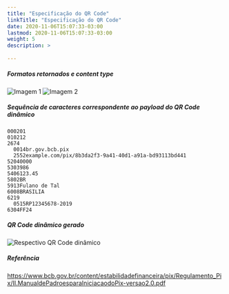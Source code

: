 ```yaml
---
title: "Especificação do QR Code"
linkTitle: "Especificação do QR Code"
date: 2020-11-06T15:07:33-03:00
lastmod: 2020-11-06T15:07:33-03:00
weight: 5
description: >
   
---
```


##### **Formatos retornados e content type**
![Imagem 1](https://user-images.githubusercontent.com/11000135/98400401-b6b24980-2042-11eb-8a59-1c6e56410530.png)
![Imagem 2](https://user-images.githubusercontent.com/11000135/98400393-b31ec280-2042-11eb-9c51-0deb65dcc0a1.png)

##### **Sequência de caracteres correspondente ao payload do QR Code dinâmico**
```text
000201
010212
2674
  0014br.gov.bcb.pix
  2552example.com/pix/8b3da2f3-9a41-40d1-a91a-bd93113bd441
52040000
5303986
5406123.45
5802BR
5913Fulano de Tal
6008BRASILIA
6219
  0515RP12345678-2019
6304FF24 

```

##### **QR Code dinâmico gerado**
![Respectivo QR Code dinâmico](https://user-images.githubusercontent.com/11000135/98400400-b5811c80-2042-11eb-9de3-a69107edf803.png)

##### **Referência**
https://www.bcb.gov.br/content/estabilidadefinanceira/pix/Regulamento_Pix/II.ManualdePadroesparaIniciacaodoPix-versao2.0.pdf